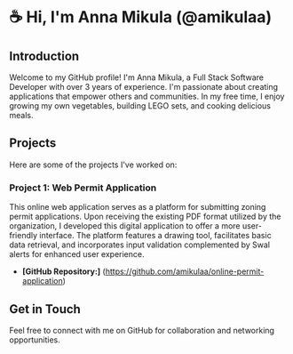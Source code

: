 # ☕️ Hi, I'm Anna Mikula (@amikulaa)

## Introduction

Welcome to my GitHub profile! I'm Anna Mikula, a Full Stack Software Developer with over 3 years of experience. I'm passionate about creating applications that empower others and communities. In my free time, I enjoy growing my own vegetables, building LEGO sets, and cooking delicious meals.

## Projects

Here are some of the projects I've worked on:

### Project 1: Web Permit Application

This online web application serves as a platform for submitting zoning permit applications. Upon receiving the existing PDF format utilized by the organization, I developed this digital application to offer a more user-friendly interface. The platform features a drawing tool, facilitates basic data retrieval, and incorporates input validation complemented by Swal alerts for enhanced user experience.

- **[GitHub Repository:]** (https://github.com/amikulaa/online-permit-application)
  
## Get in Touch

Feel free to connect with me on GitHub for collaboration and networking opportunities.
